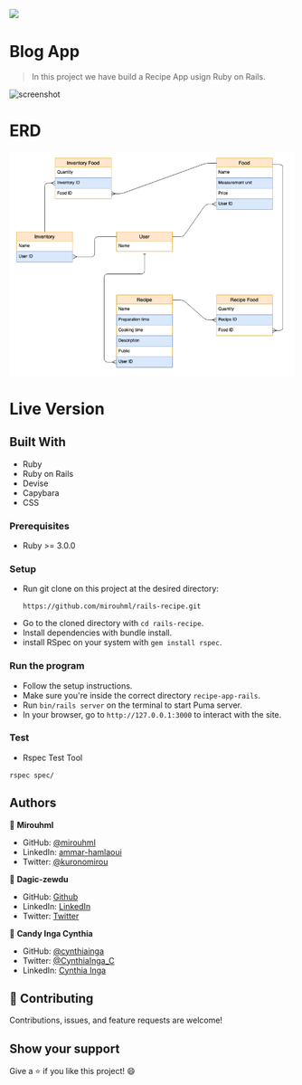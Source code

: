 ![](https://img.shields.io/badge/Microverse-blueviolet)

# Blog App

> In this project we have build a Recipe App usign Ruby on Rails.

![screenshot](https://user-images.githubusercontent.com/20567503/175523839-6cb43e00-bf19-4866-86a4-350fbbd06742.png)

# ERD

![ERD](./screenshots/Erd.png)

# Live Version

## Built With

- Ruby
- Ruby on Rails
- Devise
- Capybara
- CSS

### Prerequisites

- Ruby >= 3.0.0

### Setup

- Run git clone on this project at the desired directory:
  ```
  https://github.com/mirouhml/rails-recipe.git
  ```
- Go to the cloned directory with `cd rails-recipe`.
- Install dependencies with bundle install.
- install RSpec on your system with `gem install rspec`.

### Run the program

- Follow the setup instructions.
- Make sure you're inside the correct directory `recipe-app-rails`.
- Run `bin/rails server` on the terminal to start Puma server.
- In your browser, go to `http://127.0.0.1:3000` to interact with the site.

### Test

- Rspec Test Tool

```
rspec spec/
```

## Authors

👤 **Mirouhml**

- GitHub: [@mirouhml](https://github.com/mirouhml)
- LinkedIn: [ammar-hamlaoui](https://www.linkedin.com/in/ammar-hamlaoui-514909189/)
- Twitter: [@kuronomirou](https://twitter.com/kuronomirou)

👤 **Dagic-zewdu**

- GitHub: [Github](https://github.com/Dagic-zewdu)
- LinkedIn: [LinkedIn](https://www.linkedin.com/dagic-zewdu/)
- Twitter: [Twitter](https://twitter.com/dagic4)

👤 **Candy Inga Cynthia**

- GitHub: [@cynthiainga](https://github.com/cynthiainga)
- Twitter: [@CynthiaInga_C](https://twitter.com/CynthiaInga_C)
- LinkedIn: [Cynthia Inga](https://www.linkedin.com/in/cynthia-inga/)

## 🤝 Contributing

Contributions, issues, and feature requests are welcome!

## Show your support

Give a ⭐️ if you like this project! 😄
